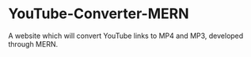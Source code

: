 # YouTube-Converter-MERN
A website which will convert YouTube links to MP4 and MP3, developed through MERN.

